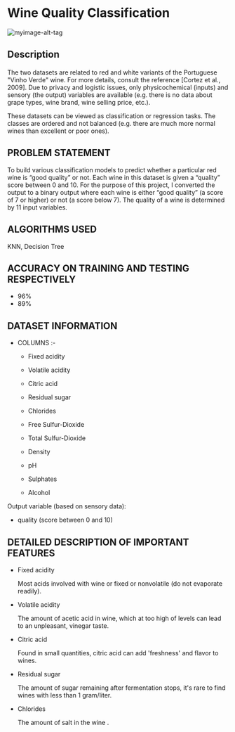 # Wine Quality Classification
![myimage-alt-tag](https://ak.picdn.net/shutterstock/videos/25618235/thumb/8.jpg)

## Description 
####
The two datasets are related to red and white variants of the Portuguese "Vinho Verde" wine. For more details, consult the reference [Cortez et al., 2009]. Due to privacy and logistic issues, only physicochemical (inputs) and sensory (the output) variables are available (e.g. there is no data about grape types, wine brand, wine selling price, etc.).

These datasets can be viewed as classification or regression tasks. The classes are ordered and not balanced (e.g. there are much more normal wines than excellent or poor ones).

##  PROBLEM STATEMENT
 To build various classification models to predict whether a particular red wine is “good quality” or not. Each wine in this dataset is given a “quality” score between 0 and 10. For the purpose of this project, I converted the output to a binary output where each wine is either “good quality” (a score of 7 or higher) or not (a score below 7). The quality of a wine is determined by 11 input variables.

## ALGORITHMS USED
KNN, Decision Tree


## ACCURACY ON TRAINING AND TESTING RESPECTIVELY
* 96%
* 89%

## DATASET INFORMATION 

 * COLUMNS :-
   *  Fixed acidity

   *  Volatile acidity

   *  Citric acid

   *  Residual sugar

   *  Chlorides

   *  Free Sulfur-Dioxide
 
   *  Total Sulfur-Dioxide

   *  Density

   *  pH

   *  Sulphates

   *  Alcohol
 
Output variable (based on sensory data):

* quality (score between 0 and 10)
  
## DETAILED DESCRIPTION OF IMPORTANT FEATURES


* Fixed acidity

  Most acids involved with wine or fixed or nonvolatile (do not evaporate readily).
 
* Volatile acidity

  The amount of acetic acid in wine, which at too high of levels can lead to an 
  unpleasant, vinegar taste.

* Citric acid

  Found in small quantities, citric acid can add 'freshness' and flavor to wines.

* Residual sugar
  
  The amount of sugar remaining after fermentation stops, it's rare to find wines 
  with less than 1 gram/liter.

* Chlorides

  The amount of salt in the wine .
